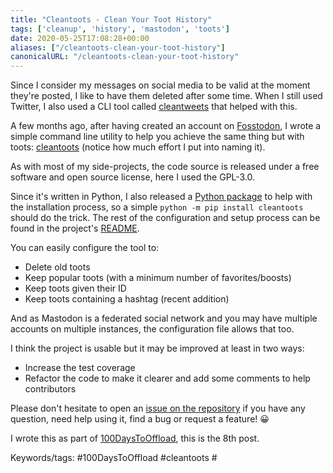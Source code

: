 ```yaml
---
title: "Cleantoots - Clean Your Toot History"
tags: ['cleanup', 'history', 'mastodon', 'toots']
date: 2020-05-25T17:08:28+00:00
aliases: ["/cleantoots-clean-your-toot-history"]
canonicalURL: "/cleantoots-clean-your-toot-history"
---
```

Since I consider my messages on social media to be valid at the moment they're posted, I like to have them deleted after some time. When I still used Twitter, I also used a CLI tool called [cleantweets](https://github.com/magnusnissel/cleantweets) that helped with this.

A few months ago, after having created an account on [Fosstodon](https://fosstodon.org), I wrote a simple command line utility to help you achieve the same thing but with toots: [cleantoots](https://git.augendre.info/gaugendre/cleantoots) (notice how much effort I put into naming it).<!--more-->

As with most of my side-projects, the code source is released under a free software and open source license, here I used the GPL-3.0.

Since it's written in Python, I also released a [Python package](https://pypi.org/project/cleantoots/) to help with the installation process, so a simple `python -m pip install cleantoots` should do the trick. The rest of the configuration and setup process can be found in the project's [README](https://git.augendre.info/gaugendre/cleantoots/src/branch/master/README.md).

You can easily configure the tool to:

* Delete old toots
* Keep popular toots (with a minimum number of favorites/boosts)
* Keep toots given their ID
* Keep toots containing a hashtag (recent addition)

And as Mastodon is a federated social network and you may have multiple accounts on multiple instances, the configuration file allows that too.

I think the project is usable but it may be improved at least in two ways:

* Increase the test coverage
* Refactor the code to make it clearer and add some comments to help contributors

Please don't hesitate to open an [issue on the repository](https://git.augendre.info/gaugendre/cleantoots/issues) if you have any question, need help using it, find a bug or request a feature! 😀

I wrote this as part of [100DaysToOffload](https://100daystooffload.com/), this is the 8th post.

Keywords/tags:
#100DaysToOffload #cleantoots #
